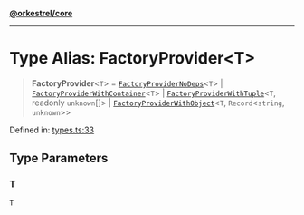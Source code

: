 [**@orkestrel/core**](../index.md)

***

# Type Alias: FactoryProvider\<T\>

> **FactoryProvider**\<`T`\> = [`FactoryProviderNoDeps`](FactoryProviderNoDeps.md)\<`T`\> \| [`FactoryProviderWithContainer`](FactoryProviderWithContainer.md)\<`T`\> \| [`FactoryProviderWithTuple`](FactoryProviderWithTuple.md)\<`T`, readonly `unknown`[]\> \| [`FactoryProviderWithObject`](FactoryProviderWithObject.md)\<`T`, `Record`\<`string`, `unknown`\>\>

Defined in: [types.ts:33](https://github.com/orkestrel/core/blob/36bb4ac962a6eb83d3b3b7e1d15ed7b2fd751427/src/types.ts#L33)

## Type Parameters

### T

`T`
